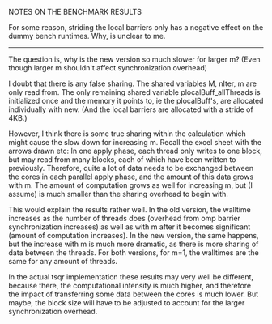 <!--
Copyright (c) 2023 German Aerospace Center (DLR), Institute for Software Technology, Germany
SPDX-FileContributor: Manuel Joey Becklas

SPDX-License-Identifier: BSD-3-Clause
-->

NOTES ON THE BENCHMARK RESULTS

For some reason, striding the local barriers only has a negative effect on the dummy bench runtimes.
Why, is unclear to me.

-------------------------------------------------------------------------------------------------------------------------

The question is, why is the new version so much slower for larger m? (Even though larger m shouldn't affect synchronization overhead)

I doubt that there is any false sharing. The shared variables M, nIter, m are only read from. The only remaining shared variable plocalBuff_allThreads is initialized once and the memory it points to, ie the plocalBuff's, are allocated individually with new. (And the local barriers are allocated with a stride of 4KB.)

However, I think there is some true sharing within the calculation which might cause the slow down for increasing m. Recall the excel sheet with the arrows drawn etc: In one apply phase, each thread only writes to one block, but may read from many blocks, each of which have been written to previously. 
Therefore, quite a lot of data needs to be exchanged between the cores in each parallel apply phase, and the amount of this data grows with m. The amount of computation grows as well for increasing m, but (I assume) is much smaller than the sharing overhead to begin with.

This would explain the results rather well. In the old version, the walltime increases as the number of threads does (overhead from omp barrier synchronization increases) as well as with m after it becomes significant (amount of computation increases). In the new version, the same happens, but the increase with m is much more dramatic, as there is more sharing of data between the threads. For both versions, for m=1, the walltimes are the same for any amount of threads.

In the actual tsqr implementation these results may very well be different, because there, the computational intensity is much higher, and therefore the impact of transferring some data between the cores is much lower. But maybe, the block size will have to be adjusted to account for the larger synchronization overhead.
